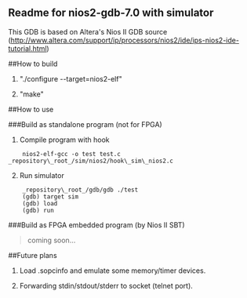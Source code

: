 Readme for nios2-gdb-7.0 with simulator
---------------

This GDB is based on Altera's Nios II GDB source (http://www.altera.com/support/ip/processors/nios2/ide/ips-nios2-ide-tutorial.html)

##How to build

1. "./configure --target=nios2-elf"

2.  "make"

##How to use

###Build as standalone program (not for FPGA)

1. Compile program with hook

```
    nios2-elf-gcc -o test test.c _repository\_root_/sim/nios2/hook\_sim\_nios2.c
```

2. Run simulator

```
    _repository\_root_/gdb/gdb ./test
    (gdb) target sim
    (gdb) load
    (gdb) run
```

###Build as FPGA embedded program (by Nios II SBT)

> coming soon...

##Future plans
1. Load .sopcinfo and emulate some memory/timer devices.

2. Forwarding stdin/stdout/stderr to socket (telnet port).

